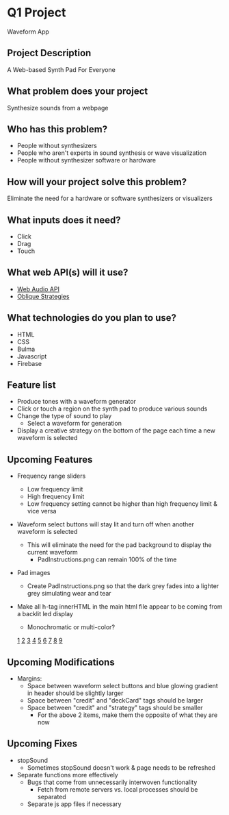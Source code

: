 # Q1 Project
Waveform App

## Project Description
A Web-based Synth Pad For Everyone

## What problem does your project
Synthesize sounds from a webpage

## Who has this problem?
- People without synthesizers
- People who aren't experts in sound synthesis or wave visualization
- People without synthesizer software or hardware

## How will your project solve this problem?
Eliminate the need for a hardware or software synthesizers or visualizers

## What inputs does it need?
- Click
- Drag
- Touch

## What web API(s) will it use?
- [Web Audio API](http://blog.teamtreehouse.com/building-a-synthesizer-with-the-web-audio-api)
- [Oblique Strategies](http://brianeno.needsyourhelp.org/)

## What technologies do you plan to use?
- HTML
- CSS
- Bulma
- Javascript
- Firebase

## Feature list
- Produce tones with a waveform generator
- Click or touch a region on the synth pad to produce various sounds
- Change the type of sound to play
  - Select a waveform for generation
- Display a creative strategy on the bottom of the page each time a new waveform is selected

## Upcoming Features
- Frequency range sliders
  - Low frequency limit
  - High frequency limit
  - Low frequency setting cannot be higher than high frequency limit & vice versa
- Waveform select buttons will stay lit and turn off when another waveform is selected
  - This will eliminate the need for the pad background to display the current waveform
    - PadInstructions.png can remain 100% of the time
- Pad images
  - Create PadInstructions.png so that the dark grey fades into a lighter grey simulating wear and tear
- Make all h-tag innerHTML in the main html file appear to be coming from a backlit led display
  - Monochromatic or multi-color?

  [1](https://github.com/andfwas/Q1Project/tree/master/ScreenShots/ButtonLightOne.png)
  [2](https://github.com/andfwas/Q1Project/tree/master/ScreenShots/ButtonLightTwo.png)
  [3](https://github.com/andfwas/Q1Project/tree/master/ScreenShots/NarrowSaw.png)
  [4](https://github.com/andfwas/Q1Project/tree/master/ScreenShots/NarrowTriangle.png)
  [5](https://github.com/andfwas/Q1Project/tree/master/ScreenShots/StartNarrow.png)
  [6](https://github.com/andfwas/Q1Project/tree/master/ScreenShots/StartWide.png)
  [7](https://github.com/andfwas/Q1Project/tree/master/ScreenShots/Strategy.png)
  [8](https://github.com/andfwas/Q1Project/tree/master/ScreenShots/WideSin.png)
  [9](https://github.com/andfwas/Q1Project/tree/master/ScreenShots/WideSquare.png)


## Upcoming Modifications
- Margins:
  - Space between waveform select buttons and blue glowing gradient in header should be slightly larger
  - Space between "credit" and "deckCard" tags should be larger
  - Space between "credit" and "strategy" tags should be smaller
    - For the above 2 items, make them the opposite of what they are now

## Upcoming Fixes
- stopSound
  - Sometimes stopSound doesn't work & page needs to be refreshed
- Separate functions more effectively
  - Bugs that come from unnecessarily interwoven functionality
    - Fetch from remote servers vs. local processes should be separated
  - Separate js app files if necessary
